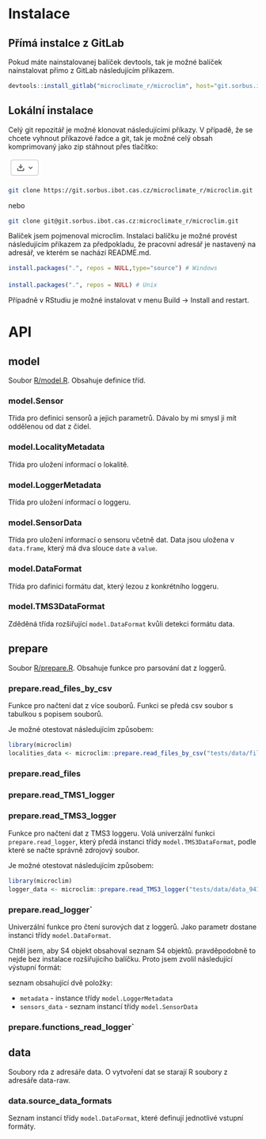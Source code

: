 # Instalace

## Přímá instalce z GitLab

Pokud máte nainstalovanej balíček devtools, tak je možné balíček nainstalovat přimo z GitLab následujícím příkazem.

```R
devtools::install_gitlab("microclimate_r/microclim", host="git.sorbus.ibot.cas.cz", auth_token="5N6cg1k2TNczNj85xf15")
```

## Lokální instalace

Celý git repozitář je možné klonovat následujícími příkazy. V případě, že se chcete vyhnout příkazové řadce a git,
tak je možné celý obsah komprimovaný jako zip stáhnout přes tlačítko:

![Download](images/download_button.png)


```sh
git clone https://git.sorbus.ibot.cas.cz/microclimate_r/microclim.git
```

nebo

```sh
git clone git@git.sorbus.ibot.cas.cz:microclimate_r/microclim.git
```

Balíček jsem pojmenoval microclim. Instalaci balíčku je možné provést následujícím příkazem
za předpokladu, že pracovní adresář je nastavený na adresář, ve kterém se nachází README.md.

```R
install.packages(".", repos = NULL,type="source") # Windows

install.packages(".", repos = NULL) # Unix

```

Případně v RStudiu je možné instalovat v menu Build -> Install and restart.

# API
## model

Soubor [R/model.R](R/model.R). Obsahuje definice tříd.

### model.Sensor

Třida pro definici sensorů a jejich parametrů. Dávalo by mi smysl ji mít oddělenou od dat z čidel.

### model.LocalityMetadata

Třída pro uložení informací o lokalitě.

### model.LoggerMetadata

Třída pro uložení informací o loggeru.

### model.SensorData

Třída pro uložení informací o sensoru včetně dat. Data jsou uložena v `data.frame`,
který má dva slouce `date` a `value`.

### model.DataFormat

Třída pro dafinici formátu dat, který lezou z konkrétního loggeru.

### model.TMS3DataFormat

Zděděná třída rozšiřující `model.DataFormat` kvůli detekci formátu data.

## prepare

Soubor [R/prepare.R](R/prepare.R). Obsahuje funkce pro parsování dat z loggerů.

### prepare.read\_files\_by\_csv

Funkce pro načtení dat z více souborů. Funkci se předá csv soubor s tabulkou s popisem souborů.

Je možné otestovat následujícím způsobem:

```R
library(microclim)
localities_data <- microclim::prepare.read_files_by_csv("tests/data/files_table.csv")
```

### prepare.read\_files

### prepare.read\_TMS1\_logger

### prepare.read\_TMS3\_logger

Funkce pro načtení dat z TMS3 loggeru. Volá univerzální funkci `prepare.read_logger`,
který předá instanci třídy `model.TMS3DataFormat`, podle které se načte správně zdrojový soubor.

Je možné otestovat následujícím způsobem:

```R
library(microclim)
logger_data <- microclim::prepare.read_TMS3_logger("tests/data/data_94184102_0.csv")
```

### prepare.read\_logger`

Univerzální funkce pro čtení surových dat z loggerů. Jako parametr dostane instanci třídy `model.DataFormat`.

Chtěl jsem, aby S4 objekt obsahoval seznam S4 objektů. pravděpodobně to nejde bez instalace rozšiřujícího balíčku.
Proto jsem zvolil následující výstupní formát:

seznam obsahující dvě položky:
* `metadata` - instance třídy `model.LoggerMetadata`
* `sensors_data` - seznam instancí třídy `model.SensorData`

### prepare.functions\_read\_logger`

## data

Soubory rda z adresáře data. O vytvoření dat se starají R soubory z adresáře data-raw.

### data.source\_data\_formats

Seznam instancí třídy `model.DataFormat`, které definují jednotlivé vstupní formáty.
